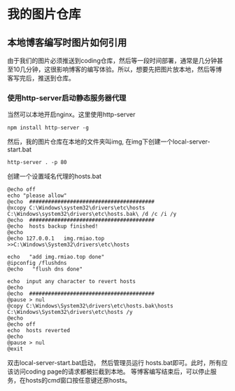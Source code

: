 我的图片仓库
======





## 本地博客编写时图片如何引用

由于我们的图片必须推送到coding仓库，然后等一段时间部署，通常是几分钟甚至10几分钟，这很影响博客的编写体验。所以，想要先把图片放本地，然后等博客写完后，推送到仓库。


### 使用http-server启动静态服务器代理

当然可以本地开启nginx。这里使用http-server

```
npm install http-server -g
```

然后，我的图片仓库在本地的文件夹叫img, 在img下创建一个local-server-start.bat

```
http-server . -p 80
```

创建一个设置域名代理的hosts.bat
```
@echo off
echo "please allow"
@echo  ########################################
@xcopy C:\Windows\system32\drivers\etc\hosts C:\Windows\system32\drivers\etc\hosts.bak\ /d /c /i /y
@echo  ########################################
@echo  hosts backup finished!
@echo
@echo 127.0.0.1   img.rmiao.top >>C:\Windows\System32\drivers\etc\hosts

echo   "add img.rmiao.top done"
@ipconfig /flushdns
@echo   "flush dns done"
 
echo  input any character to revert hosts
@echo
@echo  ########################################
@pause > nul
@copy C:\Windows\System32\drivers\etc\hosts.bak\hosts C:\Windows\System32\drivers\etc\hosts /y
@echo
@echo off
echo  hosts reverted
@echo
@pause > nul
@exit

```




双击local-server-start.bat启动， 然后管理员运行 hosts.bat即可。此时，所有应该访问coding page的请求都被拦截到本地。
等博客编写结束后，可以停止服务，在hosts的cmd窗口按任意键还原hosts。